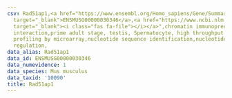 ```yaml
---
csv: Rad51ap1,<a href="https://www.ensembl.org/Homo_sapiens/Gene/Summary?db=core;g=ENSMUSG00000030346"
  target="_blank">ENSMUSG00000030346</a>,<a href="https://www.ncbi.nlm.nih.gov/pubmed/23834426"
  target="_blank"><i class="fas fa-file"></i></a>",chromatin immunoprecipitation assay,direct
  interaction,prime adult stage, testis, Spermatocyte, high throughput transcription
  profiling by microarray,nucleotide sequence identification,nucleotide sequence identification,transcriptional
  regulation,
data_alias: Rad51ap1
data_id: ENSMUSG00000030346
data_numevidence: 1
data_species: Mus musculus
data_taxid: '10090'
title: Rad51ap1
---
```

